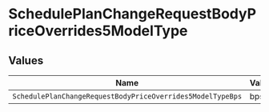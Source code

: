 # SchedulePlanChangeRequestBodyPriceOverrides5ModelType


## Values

| Name                                                       | Value                                                      |
| ---------------------------------------------------------- | ---------------------------------------------------------- |
| `SchedulePlanChangeRequestBodyPriceOverrides5ModelTypeBps` | bps                                                        |